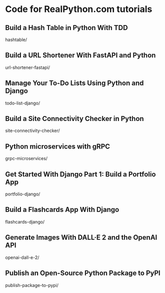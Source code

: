# Code for RealPython.com tutorials
## Build a Hash Table in Python With TDD
hashtable/
## Build a URL Shortener With FastAPI and Python
url-shortener-fastapi/
## Manage Your To-Do Lists Using Python and Django
todo-list-django/
## Build a Site Connectivity Checker in Python
site-connectivity-checker/
## Python microservices with gRPC
grpc-microservices/
## Get Started With Django Part 1: Build a Portfolio App
portfolio-django/
## Build a Flashcards App With Django
flashcards-django/
## Generate Images With DALL·E 2 and the OpenAI API
openai-dall-e-2/
## Publish an Open-Source Python Package to PyPI
publish-package-to-pypi/
